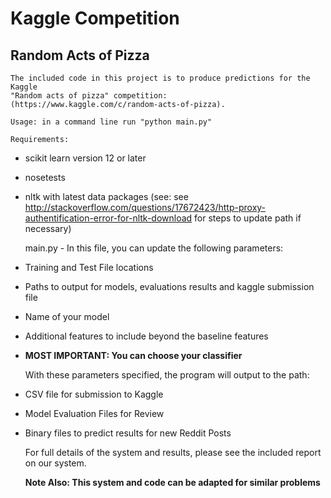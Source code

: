  Kaggle Competition
==============   
 Random Acts of Pizza
--------------   
    The included code in this project is to produce predictions for the Kaggle
    "Random acts of pizza" competition:
    (https://www.kaggle.com/c/random-acts-of-pizza).
    
    Usage: in a command line run "python main.py"
    
    Requirements:
-   scikit learn version 12 or later
-   nosetests
-   nltk with latest data packages (see: see http://stackoverflow.com/questions/17672423/http-proxy-authentification-error-for-nltk-download for steps to update path if necessary)  
    
    main.py - In this file, you can update the following parameters: 
- Training and Test File locations
- Paths to output for models, evaluations results and kaggle submission file
- Name of your model
- Additional features to include beyond the baseline features
- **MOST IMPORTANT: You can choose your classifier** 


    With these parameters specified, the program will output to the path:
-   CSV file for submission to Kaggle
-   Model Evaluation Files for Review
-   Binary files to predict results for new Reddit Posts

    For full details of the system and results, please see the included report
    on our system.  
    
    **Note Also: This system and code can be adapted for similar problems**
